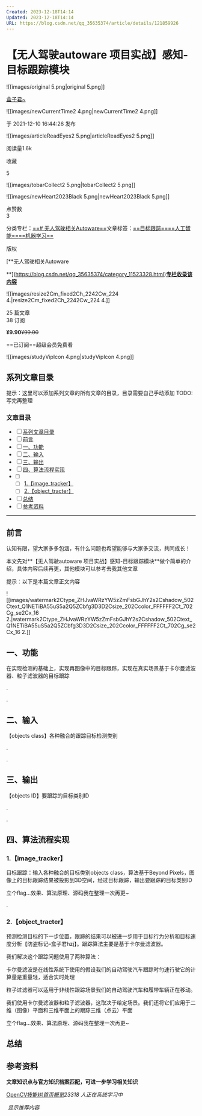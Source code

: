 ```yaml
---
Created: 2023-12-18T14:14
Updated: 2023-12-18T14:14
URL: https://blog.csdn.net/qq_35635374/article/details/121859926
---
```

# **【无人驾驶autoware 项目实战】感知-目标跟踪模块**

![[images/original 5.png|original 5.png]]

[盒子君~](https://blog.csdn.net/qq_35635374)

![[images/newCurrentTime2 4.png|newCurrentTime2 4.png]]

于 2021-12-10 16:44:26 发布

![[images/articleReadEyes2 5.png|articleReadEyes2 5.png]]

阅读量1.6k

收藏  
  
  
5  

![[images/tobarCollect2 5.png|tobarCollect2 5.png]]

![[images/newHeart2023Black 5.png|newHeart2023Black 5.png]]

点赞数  
3  

分类专栏：[==# 无人驾驶相关Autoware==](https://blog.csdn.net/qq_35635374/category_11523328.html)文章标签：[==目标跟踪==](https://so.csdn.net/so/search/s.do?q=%E7%9B%AE%E6%A0%87%E8%B7%9F%E8%B8%AA&t=all&o=vip&s=&l=&f=&viparticle=)[==人工智能==](https://so.csdn.net/so/search/s.do?q=%E4%BA%BA%E5%B7%A5%E6%99%BA%E8%83%BD&t=all&o=vip&s=&l=&f=&viparticle=)[==机器学习==](https://so.csdn.net/so/search/s.do?q=%E6%9C%BA%E5%99%A8%E5%AD%A6%E4%B9%A0&t=all&o=vip&s=&l=&f=&viparticle=)

版权

[**无人驾驶相关Autoware  
  
**](https://blog.csdn.net/qq_35635374/category_11523328.html)[**专栏收录该内容**](https://blog.csdn.net/qq_35635374/category_11523328.html)[](https://blog.csdn.net/qq_35635374/category_11523328.html)

![[images/resize2Cm_fixed2Ch_2242Cw_224 4.|resize2Cm_fixed2Ch_2242Cw_224 4.]]

25 篇文章  
38 订阅  
  
  
**¥9.90**~~¥99.00~~

==已订阅==超级会员免费看

![[images/studyVipIcon 4.png|studyVipIcon 4.png]]

## **系列文章目录**

提示：这里可以添加系列文章的所有文章的目录，目录需要自己手动添加 TODO:写完再整理

### **文章目录**

- [ ] [系列文章目录](https://blog.csdn.net/qq_35635374/article/details/121859926#_0)
- [ ] [前言](https://blog.csdn.net/qq_35635374/article/details/121859926#_13)
- [ ] [一、功能](https://blog.csdn.net/qq_35635374/article/details/121859926#_28)
- [ ] [二、输入](https://blog.csdn.net/qq_35635374/article/details/121859926#_35)
- [ ] [三、输出](https://blog.csdn.net/qq_35635374/article/details/121859926#_40)
- [ ] [四、算法流程实现](https://blog.csdn.net/qq_35635374/article/details/121859926#_49)
- [ ]
    - [ ] [1.【image_tracker】](https://blog.csdn.net/qq_35635374/article/details/121859926#1image_tracker_50)
    - [ ] [2.【object_tracter】](https://blog.csdn.net/qq_35635374/article/details/121859926#2object_tracter_56)
- [ ] [总结](https://blog.csdn.net/qq_35635374/article/details/121859926#_73)
- [ ] [参考资料](https://blog.csdn.net/qq_35635374/article/details/121859926#_81)

---

## **前言**

  
  
认知有限，望大家多多包涵，有什么问题也希望能够与大家多交流，共同成长！  
  
本文先对**【无人驾驶autoware 项目实战】感知-目标跟踪模块**做个简单的介绍，具体内容后续再更，其他模块可以参考去我其他文章  
  
提示：以下是本篇文章正文内容

![[images/watermark2Ctype_ZHJvaWRzYW5zZmFsbGJhY2s2Cshadow_502Ctext_Q1NETiBA55uS5a2Q5ZCbfg3D3D2Csize_202Ccolor_FFFFFF2Ct_702Cg_se2Cx_16 2.|watermark2Ctype_ZHJvaWRzYW5zZmFsbGJhY2s2Cshadow_502Ctext_Q1NETiBA55uS5a2Q5ZCbfg3D3D2Csize_202Ccolor_FFFFFF2Ct_702Cg_se2Cx_16 2.]]

## **一、功能**

在实现检测的基础上，实现再图像中的目标跟踪，实现在真实场景基于卡尔曼滤波器、粒子滤波器的目标跟踪  
  
.  
  
.

## **二、输入**

【objects class】各种融合的跟踪目标检测类别  
  
.  
  
.

## **三、输出**

【objects ID】要跟踪的目标类别ID  
  
.  
  
.

## **四、算法流程实现**

### **1.【image_tracker】**

目标跟踪：输入各种融合的目标类别objects class，算法基于Beyond Pixels，图像上的目标跟踪结果被投影到3D空间，经过目标跟踪，输出要跟踪的目标类别ID  
  
立个flag…效果、算法原理、源码我在整理一次再更~  
  
.

### **2.【object_tracter】**

预测检测目标的下一步位置，跟踪的结果可以被进一步用于目标行为分析和目标速度分析【防盗标记–盒子君hzj】。跟踪算法主要是基于卡尔曼滤波器。  
  
我们解决这个跟踪问题使用了两种算法：  
  
卡尔曼滤波是在线性系统下使用的假设我们的自动驾驶汽车跟踪时匀速行驶它的计算量是重量轻，适合实时处理  
  
粒子过滤器可以适用于非线性跟踪场景我们的自动驾驶汽车和履带车辆正在移动。  
  
我们使用卡尔曼滤波器和粒子滤波器，这取决于给定场景。我们还将它们应用于二维（图像）平面和三维平面上的跟踪三维（点云）平面  
  
立个flag…效果、算法原理、源码我在整理一次再更~

## **总结**

## **参考资料**

**文章知识点与官方知识档案匹配，可进一步学习相关知识**

[OpenCV技能树](https://edu.csdn.net/skill/opencv/?utm_source=csdn_ai_skill_tree_blog)[_首页_](https://edu.csdn.net/skill/opencv/?utm_source=csdn_ai_skill_tree_blog)[_概览_](https://edu.csdn.net/skill/opencv/?utm_source=csdn_ai_skill_tree_blog)_23318_ _人正在系统学习中_

 _显示推荐内容_